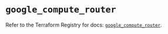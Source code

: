 # `google_compute_router`

Refer to the Terraform Registry for docs: [`google_compute_router`](https://registry.terraform.io/providers/hashicorp/google/6.27.0/docs/resources/compute_router).
